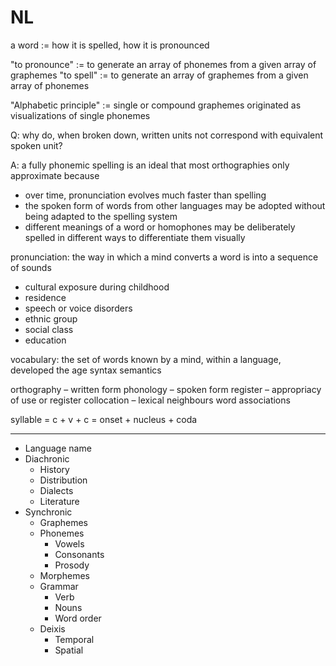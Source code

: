 # NL

a word := how it is spelled, how it is pronounced

"to pronounce" := to generate an array of phonemes from a given array of graphemes
"to spell" := to generate an array of graphemes from a given array of phonemes

"Alphabetic principle" := single or compound graphemes originated as visualizations of single phonemes

Q: why do, when broken down, written units not correspond with equivalent spoken unit?

A: a fully phonemic spelling is an ideal that most orthographies only approximate because

- over time, pronunciation evolves much faster than spelling
- the spoken form of words from other languages may be adopted without being adapted to the spelling system
- different meanings of a word or homophones may be deliberately spelled in different ways to differentiate them visually

pronunciation: the way in which a mind converts a word is into a sequence of sounds

- cultural exposure during childhood
- residence
- speech or voice disorders
- ethnic group
- social class
- education

vocabulary: the set of words known by a mind, within a language, developed the age
syntax
semantics

orthography – written form
phonology – spoken form
register – appropriacy of use or register
collocation – lexical neighbours
word associations

syllable = c + v + c = onset + nucleus + coda

---

- Language name
- Diachronic
  - History
  - Distribution
  - Dialects
  - Literature
- Synchronic
  - Graphemes
  - Phonemes
    - Vowels
    - Consonants
    - Prosody
  - Morphemes
  - Grammar
    - Verb
    - Nouns
    - Word order
  - Deixis
    - Temporal
    - Spatial
